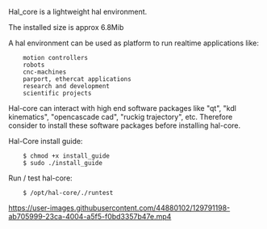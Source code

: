 Hal_core is a lightweight hal environment.

The installed size is approx 6.8Mib

A hal environment can be used as platform to run realtime applications like:

		motion controllers 
		robots
		cnc-machines 
		parport, ethercat applications
		research and development 
		scientific projects
	   
Hal-core can interact with high end software packages like "qt", "kdl kinematics", "opencascade cad", "ruckig trajectory", etc.
Therefore consider to install these software packages before installing hal-core. 

Hal-Core install guide:

		$ chmod +x install_guide
		$ sudo ./install_guide
	
Run / test hal-core:

		$ /opt/hal-core/./runtest

https://user-images.githubusercontent.com/44880102/129791198-ab705999-23ca-4004-a5f5-f0bd3357b47e.mp4
